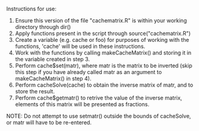 Instructions for use:
1. Ensure this version of the file "cachematrix.R" is within your working directory through dir()
2. Apply functions present in the script through source("cachematrix.R")
3. Create a variable (e.g. cache or foo) for purposes of working with the functions, 'cache' will be used in these instructions.
4. Work with the functions by calling makeCacheMatrix() and storing it in the variable created in step 3.
5. Perform cache$set(matr), where matr is the matrix to be inverted (skip this step if you have already called matr as an argument to makeCacheMatrix() in step 4).
6. Perform cacheSolve(cache) to obtain the inverse matrix of matr, and to store the result.
7. Perform cache$getmatr() to retrive the value of the inverse matrix, elements of this matrix will be presented as fractions.

NOTE:
Do not attempt to use setmatr() outside the bounds of cacheSolve, or matr will have to be re-entered.

